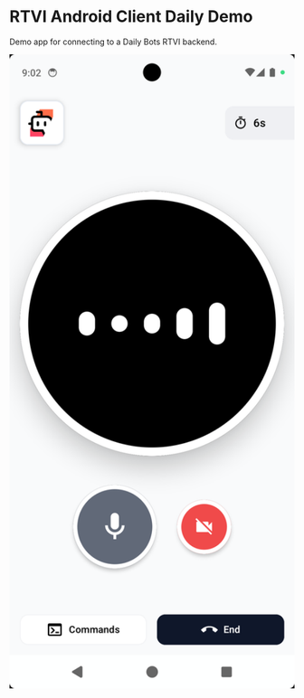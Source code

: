 # RTVI Android Client Daily Demo

Demo app for connecting to a Daily Bots RTVI backend.

<img alt="screenshot" src="files/screenshot.png" width="600px" />